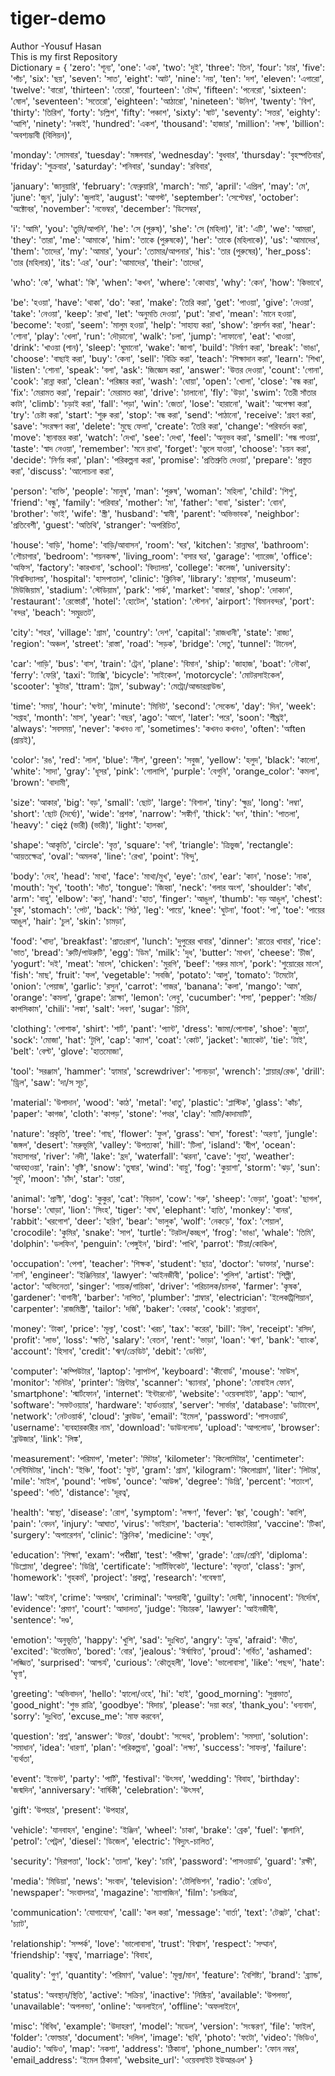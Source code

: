 # tiger-demo
Author -Yousuf Hasan
<br>
This is my first Repository 
<br>
Dictionary = {
'zero': 'শূন্য',
'one': 'এক',
'two': 'দুই',
'three': 'তিন',
'four': 'চার',
'five': 'পাঁচ',
'six': 'ছয়',
'seven': 'সাত',
'eight': 'আট',
'nine': 'নয়',
'ten': 'দশ',
'eleven': 'এগারো',
'twelve': 'বারো',
'thirteen': 'তেরো',
'fourteen': 'চৌদ্দ',
'fifteen': 'পনেরো',
'sixteen': 'ষোল',
'seventeen': 'সতেরো',
'eighteen': 'আঠারো',
'nineteen': 'উনিশ',
'twenty': 'বিশ',
'thirty': 'তিরিশ',
'forty': 'চল্লিশ',
'fifty': 'পঞ্চাশ',
'sixty': 'ষাট',
'seventy': 'সত্তর',
'eighty': 'আশি',
'ninety': 'নব্বই',
'hundred': 'একশ',
'thousand': 'হাজার',
'million': 'লক্ষ',
'billion': 'অবশ্যম্ভাবী (বিলিয়ন)',

'monday': 'সোমবার',
'tuesday': 'মঙ্গলবার',
'wednesday': 'বুধবার',
'thursday': 'বৃহস্পতিবার',
'friday': 'শুক্রবার',
'saturday': 'শনিবার',
'sunday': 'রবিবার',

'january': 'জানুয়ারি',
'february': 'ফেব্রুয়ারি',
'march': 'মার্চ',
'april': 'এপ্রিল',
'may': 'মে',
'june': 'জুন',
'july': 'জুলাই',
'august': 'আগস্ট',
'september': 'সেপ্টেম্বর',
'october': 'অক্টোবর',
'november': 'নভেম্বর',
'december': 'ডিসেম্বর',

'i': 'আমি',
'you': 'তুমি/আপনি',
'he': 'সে (পুরুষ)',
'she': 'সে (মহিলা)',
'it': 'এটি',
'we': 'আমরা',
'they': 'তারা',
'me': 'আমাকে',
'him': 'তাকে (পুরুষকে)',
'her': 'তাকে (মহিলাকে)',
'us': 'আমাদের',
'them': 'তাদের',
'my': 'আমার',
'your': 'তোমার/আপনার',
'his': 'তার (পুরুষের)',
'her_poss': 'তার (মহিলার)',
'its': 'এর',
'our': 'আমাদের',
'their': 'তাদের',

'who': 'কে',
'what': 'কি',
'when': 'কখন',
'where': 'কোথায়',
'why': 'কেন',
'how': 'কিভাবে',

'be': 'হওয়া',
'have': 'থাকা',
'do': 'করা',
'make': 'তৈরি করা',
'get': 'পাওয়া',
'give': 'দেওয়া',
'take': 'নেওয়া',
'keep': 'রাখা',
'let': 'অনুমতি দেওয়া',
'put': 'রাখা',
'mean': 'মানে হওয়া',
'become': 'হওয়া',
'seem': 'মালুম হওয়া',
'help': 'সাহায্য করা',
'show': 'প্রদর্শন করা',
'hear': 'শোনা',
'play': 'খেলা',
'run': 'দৌড়ানো',
'walk': 'চলা',
'jump': 'লাফানো',
'eat': 'খাওয়া',
'drink': 'খাওয়া (পান)',
'sleep': 'ঘুমানো',
'wake': 'জাগা',
'build': 'নির্মাণ করা',
'break': 'ভাঙা',
'choose': 'বাছাই করা',
'buy': 'কেনা',
'sell': 'বিক্রি করা',
'teach': 'শিক্ষাদান করা',
'learn': 'শিখা',
'listen': 'শোনা',
'speak': 'বলা',
'ask': 'জিজ্ঞেস করা',
'answer': 'উত্তর দেওয়া',
'count': 'গোনা',
'cook': 'রান্না করা',
'clean': 'পরিষ্কার করা',
'wash': 'ধোয়া',
'open': 'খোলা',
'close': 'বন্ধ করা',
'fix': 'মেরামত করা',
'repair': 'মেরামত করা',
'drive': 'চালানো',
'fly': 'উড়া',
'swim': 'তৈরী সাঁতার কাটা',
'climb': 'চড়াই করা',
'fall': 'পড়া',
'win': 'জেতা',
'lose': 'হারানো',
'wait': 'অপেক্ষা করা',
'try': 'চেষ্টা করা',
'start': 'শুরু করা',
'stop': 'বন্ধ করা',
'send': 'পাঠানো',
'receive': 'গ্রহণ করা',
'save': 'সংরক্ষণ করা',
'delete': 'মুছে ফেলা',
'create': 'তৈরি করা',
'change': 'পরিবর্তন করা',
'move': 'স্থানান্তর করা',
'watch': 'দেখা',
'see': 'দেখা',
'feel': 'অনুভব করা',
'smell': 'গন্ধ পাওয়া',
'taste': 'স্বাদ নেওয়া',
'remember': 'মনে রাখা',
'forget': 'ভুলে যাওয়া',
'choose': 'চয়ন করা',
'decide': 'নির্ণয় করা',
'plan': 'পরিকল্পনা করা',
'promise': 'প্রতিশ্রুতি দেওয়া',
'prepare': 'প্রস্তুত করা',
'discuss': 'আলোচনা করা',

'person': 'ব্যক্তি',
'people': 'মানুষ',
'man': 'পুরুষ',
'woman': 'মহিলা',
'child': 'শিশু',
'friend': 'বন্ধু',
'family': 'পরিবার',
'mother': 'মা',
'father': 'বাবা',
'sister': 'বোন',
'brother': 'ভাই',
'wife': 'স্ত্রী',
'husband': 'স্বামী',
'parent': 'অভিভাবক',
'neighbor': 'প্রতিবেশী',
'guest': 'অতিথি',
'stranger': 'অপরিচিত',

'house': 'বাড়ি',
'home': 'বাড়ি/আবাসন',
'room': 'ঘর',
'kitchen': 'রান্নাঘর',
'bathroom': 'শৌচাগার',
'bedroom': 'শয়নকক্ষ',
'living_room': 'বসার ঘর',
'garage': 'গ্যারেজ',
'office': 'অফিস',
'factory': 'কারখানা',
'school': 'বিদ্যালয়',
'college': 'কলেজ',
'university': 'বিশ্ববিদ্যালয়',
'hospital': 'হাসপাতাল',
'clinic': 'ক্লিনিক',
'library': 'গ্রন্থাগার',
'museum': 'মিউজিয়াম',
'stadium': 'স্টেডিয়াম',
'park': 'পার্ক',
'market': 'বাজার',
'shop': 'দোকান',
'restaurant': 'রেস্তোরাঁ',
'hotel': 'হোটেল',
'station': 'স্টেশন',
'airport': 'বিমানবন্দর',
'port': 'বন্দর',
'beach': 'সমুদ্রতট',

'city': 'শহর',
'village': 'গ্রাম',
'country': 'দেশ',
'capital': 'রাজধানী',
'state': 'রাজ্য',
'region': 'অঞ্চল',
'street': 'রাস্তা',
'road': 'সড়ক',
'bridge': 'সেতু',
'tunnel': 'টানেল',

'car': 'গাড়ি',
'bus': 'বাস',
'train': 'ট্রেন',
'plane': 'বিমান',
'ship': 'জাহাজ',
'boat': 'নৌকা',
'ferry': 'ফেরি',
'taxi': 'ট্যাক্সি',
'bicycle': 'সাইকেল',
'motorcycle': 'মোটরসাইকেল',
'scooter': 'স্কুটার',
'ttram': 'ট্রাম',
'subway': 'মেট্রো/আন্ডারগ্রাউন্ড',

'time': 'সময়',
'hour': 'ঘণ্টা',
'minute': 'মিনিট',
'second': 'সেকেন্ড',
'day': 'দিন',
'week': 'সপ্তাহ',
'month': 'মাস',
'year': 'বছর',
'ago': 'আগে',
'later': 'পরে',
'soon': 'শীঘ্রই',
'always': 'সবসময়',
'never': 'কখনও না',
'sometimes': 'কখনও কখনও',
'often': 'অften (প্রায়ই)',

'color': 'রঙ',
'red': 'লাল',
'blue': 'নীল',
'green': 'সবুজ',
'yellow': 'হলুদ',
'black': 'কালো',
'white': 'সাদা',
'gray': 'ধূসর',
'pink': 'গোলাপি',
'purple': 'বেগুনি',
'orange_color': 'কমলা',
'brown': 'বাদামী',

'size': 'আকার',
'big': 'বড়',
'small': 'ছোট',
'large': 'বিশাল',
'tiny': 'ক্ষুদ্র',
'long': 'লম্বা',
'short': 'ছোট (দৈর্ঘ্যে)',
'wide': 'প্রশস্ত',
'narrow': 'সঙ্কীর্ণ',
'thick': 'ঘন',
'thin': 'পাতলা',
'heavy': ' cięż (ভারী) (ভারী)',
'light': 'হালকা',

'shape': 'আকৃতি',
'circle': 'বৃত্ত',
'square': 'বর্গ',
'triangle': 'ত্রিভুজ',
'rectangle': 'আয়তক্ষেত্র',
'oval': 'অমলক',
'line': 'রেখা',
'point': 'বিন্দু',

'body': 'দেহ',
'head': 'মাথা',
'face': 'মাথা/মুখ',
'eye': 'চোখ',
'ear': 'কান',
'nose': 'নাক',
'mouth': 'মুখ',
'tooth': 'দাঁত',
'tongue': 'জিহ্বা',
'neck': 'গলার অংশ',
'shoulder': 'কাঁধ',
'arm': 'বাহু',
'elbow': 'কনু',
'hand': 'হাত',
'finger': 'আঙুল',
'thumb': 'বড় আঙুল',
'chest': 'বুক',
'stomach': 'পেট',
'back': 'পিঠ',
'leg': 'পায়ে',
'knee': 'ঘুটনা',
'foot': 'পা',
'toe': 'পায়ের আঙুল',
'hair': 'চুল',
'skin': 'চামড়া',

'food': 'খাদ্য',
'breakfast': 'প্রাতঃরাশ',
'lunch': 'দুপুরের খাবার',
'dinner': 'রাতের খাবার',
'rice': 'ভাত',
'bread': 'রুটি/পাউরুটি',
'egg': 'ডিম',
'milk': 'দুধ',
'butter': 'মাখন',
'cheese': 'চীজ',
'yogurt': 'দই',
'meat': 'মাংস',
'chicken': 'মুরগি',
'beef': 'গরুর মাংস',
'pork': 'শুয়োরের মাংস',
'fish': 'মাছ',
'fruit': 'ফল',
'vegetable': 'সবজি',
'potato': 'আলু',
'tomato': 'টমেটো',
'onion': 'পেয়াজ',
'garlic': 'রসুন',
'carrot': 'গাজর',
'banana': 'কলা',
'mango': 'আম',
'orange': 'কমলা',
'grape': 'দ্রাক্ষা',
'lemon': 'লেবু',
'cucumber': 'শসা',
'pepper': 'মরিচ/কাপসিকাম',
'chili': 'লঙ্কা',
'salt': 'লবণ',
'sugar': 'চিনি',

'clothing': 'পোশাক',
'shirt': 'শার্ট',
'pant': 'প্যান্ট',
'dress': 'জামা/পোশাক',
'shoe': 'জুতা',
'sock': 'মোজা',
'hat': 'টুপি',
'cap': 'ক্যাপ',
'coat': 'কোট',
'jacket': 'জ্যাকেট',
'tie': 'টাই',
'belt': 'বেল্ট',
'glove': 'হাতমোজা',

'tool': 'সরঞ্জাম',
'hammer': 'হ্যামার',
'screwdriver': 'পানচড়া',
'wrench': 'প্লায়ার/রেঞ্চ',
'drill': 'ড্রিল',
'saw': 'দা/স সূচ',

'material': 'উপাদান',
'wood': 'কাঠ',
'metal': 'ধাতু',
'plastic': 'প্লাস্টিক',
'glass': 'কাঁচ',
'paper': 'কাগজ',
'cloth': 'কাপড়',
'stone': 'পত্থর',
'clay': 'মাটি/কাদামাটি',

'nature': 'প্রকৃতি',
'tree': 'গাছ',
'flower': 'ফুল',
'grass': 'ঘাস',
'forest': 'অরণ্য',
'jungle': 'জঙ্গল',
'desert': 'মরুভূমি',
'valley': 'উপত্যকা',
'hill': 'টিলা',
'island': 'দ্বীপ',
'ocean': 'মহাসাগর',
'river': 'নদী',
'lake': 'হ্রদ',
'waterfall': 'ঝরনা',
'cave': 'গুহা',
'weather': 'আবহাওয়া',
'rain': 'বৃষ্টি',
'snow': 'তুষার',
'wind': 'বায়ু',
'fog': 'কুয়াশা',
'storm': 'ঝড়',
'sun': 'সূর্য',
'moon': 'চাঁদ',
'star': 'তারা',

'animal': 'প্রাণী',
'dog': 'কুকুর',
'cat': 'বিড়াল',
'cow': 'গরু',
'sheep': 'ভেড়া',
'goat': 'ছাগল',
'horse': 'ঘোড়া',
'lion': 'সিংহ',
'tiger': 'বাঘ',
'elephant': 'হাতি',
'monkey': 'বানর',
'rabbit': 'খরগোশ',
'deer': 'হরিণ',
'bear': 'ভালুক',
'wolf': 'নেকড়ে',
'fox': 'শেয়াল',
'crocodile': 'কুমির',
'snake': 'সাপ',
'turtle': 'টরটল/কচ্ছপ',
'frog': 'ভাঙা',
'whale': 'তিমি',
'dolphin': 'ডলফিন',
'penguin': 'পেঙ্গুইন',
'bird': 'পাখি',
'parrot': 'টিয়া/কোকিল',

'occupation': 'পেশা',
'teacher': 'শিক্ষক',
'student': 'ছাত্র',
'doctor': 'ডাক্তার',
'nurse': 'নার্স',
'engineer': 'ইঞ্জিনিয়ার',
'lawyer': 'আইনজীবী',
'police': 'পুলিশ',
'artist': 'শিল্পী',
'actor': 'অভিনেতা',
'singer': 'গায়ক/গায়িকা',
'driver': 'পরিচালক/চালক',
'farmer': 'কৃষক',
'gardener': 'বাগানী',
'barber': 'নাপিত',
'plumber': 'প্লাম্বার',
'electrician': 'ইলেকট্রিশিয়ান',
'carpenter': 'রাজমিস্ত্রী',
'tailor': 'দর্জি',
'baker': 'বেকার',
'cook': 'রান্নাবান',

'money': 'টাকা',
'price': 'মূল্য',
'cost': 'খরচ',
'tax': 'করের',
'bill': 'বিল',
'receipt': 'রসিদ',
'profit': 'লাভ',
'loss': 'ক্ষতি',
'salary': 'বেতন',
'rent': 'ভাড়া',
'loan': 'ঋণ',
'bank': 'ব্যাংক',
'account': 'হিসাব',
'credit': 'ঋণ/ক্রেডিট',
'debit': 'ডেবিট',

'computer': 'কম্পিউটার',
'laptop': 'ল্যাপটপ',
'keyboard': 'কীবোর্ড',
'mouse': 'মাউস',
'monitor': 'মনিটর',
'printer': 'প্রিন্টার',
'scanner': 'স্ক্যানার',
'phone': 'মোবাইল ফোন',
'smartphone': 'স্মার্টফোন',
'internet': 'ইন্টারনেট',
'website': 'ওয়েবসাইট',
'app': 'অ্যাপ',
'software': 'সফটওয়্যার',
'hardware': 'হার্ডওয়্যার',
'server': 'সার্ভার',
'database': 'ডাটাবেস',
'network': 'নেটওয়ার্ক',
'cloud': 'ক্লাউড',
'email': 'ইমেল',
'password': 'পাসওয়ার্ড',
'username': 'ব্যবহারকারীর নাম',
'download': 'ডাউনলোড',
'upload': 'আপলোড',
'browser': 'ব্রাউজার',
'link': 'লিঙ্ক',

'measurement': 'পরিমাপ',
'meter': 'মিটার',
'kilometer': 'কিলোমিটার',
'centimeter': 'সেন্টিমিটার',
'inch': 'ইঞ্চি',
'foot': 'ফুট',
'gram': 'গ্রাম',
'kilogram': 'কিলোগ্রাম',
'liter': 'লিটার',
'mile': 'মাইল',
'pound': 'পাউন্ড',
'ounce': 'আউন্স',
'degree': 'ডিগ্রি',
'percent': 'শতাংশ',
'speed': 'গতি',
'distance': 'দূরত্ব',

'health': 'স্বাস্থ্য',
'disease': 'রোগ',
'symptom': 'লক্ষণ',
'fever': 'জ্বর',
'cough': 'কাশি',
'pain': 'বেদন',
'injury': 'আঘাত',
'virus': 'ভাইরাস',
'bacteria': 'ব্যাকটেরিয়া',
'vaccine': 'টিকা',
'surgery': 'অপারেশন',
'clinic': 'ক্লিনিক',
'medicine': 'ওষুধ',

'education': 'শিক্ষা',
'exam': 'পरीक्षा',
'test': 'পরীক্ষা',
'grade': 'গ্রেড/শ্রেণি',
'diploma': 'ডিপ্লোমা',
'degree': 'ডিগ্রি',
'certificate': 'সার্টিফিকেট',
'lecture': 'বক্তৃতা',
'class': 'ক্লাস',
'homework': 'গৃহকর্ম',
'project': 'প্রকল্প',
'research': 'গবেষণা',

'law': 'আইন',
'crime': 'অপরাধ',
'criminal': 'অপরাধী',
'guilty': 'দোষী',
'innocent': 'নির্দোষ',
'evidence': 'প্রমাণ',
'court': 'আদালত',
'judge': 'বিচারক',
'lawyer': 'আইনজীবী',
'sentence': 'দণ্ড',

'emotion': 'অনুভূতি',
'happy': 'খুশি',
'sad': 'দুঃখিত',
'angry': 'ক্রুদ্ধ',
'afraid': 'ভীত',
'excited': 'উত্তেজিত',
'bored': 'বোর',
'jealous': 'ঈর্ষান্বিত',
'proud': 'গর্বিত',
'ashamed': 'লজ্জিত',
'surprised': 'আশ্চর্য',
'curious': 'কৌতূহলী',
'love': 'ভালোবাসা',
'like': 'পছন্দ',
'hate': 'ঘৃণা',

'greeting': 'অভিবাদন',
'hello': 'হ্যালো/ওহে',
'hi': 'হাই',
'good_morning': 'সুপ্রভাত',
'good_night': 'শুভ রাত্রি',
'goodbye': 'বিদায়',
'please': 'দয়া করে',
'thank_you': 'ধন্যবাদ',
'sorry': 'দুঃখিত',
'excuse_me': 'মাফ করবেন',

'question': 'প্রশ্ন',
'answer': 'উত্তর',
'doubt': 'সন্দেহ',
'problem': 'সমস্যা',
'solution': 'সমাধান',
'idea': 'ধারণা',
'plan': 'পরিকল্পনা',
'goal': 'লক্ষ্য',
'success': 'সাফল্য',
'failure': 'ব্যর্থতা',

'event': 'ইভেন্ট',
'party': 'পার্টি',
'festival': 'উৎসব',
'wedding': 'বিবাহ',
'birthday': 'জন্মদিন',
'anniversary': 'বার্ষিকী',
'celebration': 'উৎসব',

'gift': 'উপহার',
'present': 'উপহার',

'vehicle': 'যানবাহন',
'engine': 'ইঞ্জিন',
'wheel': 'চাকা',
'brake': 'ব্রেক',
'fuel': 'জ্বালানি',
'petrol': 'পেট্রল',
'diesel': 'ডিজেল',
'electric': 'বিদ্যুৎ-চালিত',

'security': 'নিরাপত্তা',
'lock': 'তালা',
'key': 'চাবি',
'password': 'পাসওয়ার্ড',
'guard': 'রক্ষী',

'media': 'মিডিয়া',
'news': 'সংবাদ',
'television': 'টেলিভিশন',
'radio': 'রেডিও',
'newspaper': 'সংবাদপত্র',
'magazine': 'ম্যাগাজিন',
'film': 'চলচ্চিত্র',

'communication': 'যোগাযোগ',
'call': 'কল করা',
'message': 'বার্তা',
'text': 'টেক্সট',
'chat': 'চ্যাট',

'relationship': 'সম্পর্ক',
'love': 'ভালোবাসা',
'trust': 'বিশ্বাস',
'respect': 'সম্মান',
'friendship': 'বন্ধুত্ব',
'marriage': 'বিবাহ',

'quality': 'গুণ',
'quantity': 'পরিমাণ',
'value': 'মূল্য/মান',
'feature': 'বৈশিষ্ট্য',
'brand': 'ব্র্যান্ড',

'status': 'অবস্থান/স্থিতি',
'active': 'সক্রিয়',
'inactive': 'নিষ্ক্রিয়',
'available': 'উপলভ্য',
'unavailable': 'অপলভ্য',
'online': 'অনলাইনে',
'offline': 'অফলাইনে',

'misc': 'বিবিধ',
'example': 'উদাহরণ',
'model': 'মডেল',
'version': 'সংস্করণ',
'file': 'ফাইল',
'folder': 'ফোল্ডার',
'document': 'দলিল',
'image': 'ছবি',
'photo': 'ফটো',
'video': 'ভিডিও',
'audio': 'অডিও',
'map': 'নকশা',
'address': 'ঠিকানা',
'phone_number': 'ফোন নম্বর',
'email_address': 'ইমেল ঠিকানা',
'website_url': 'ওয়েবসাইট ইউআরএল'
}
